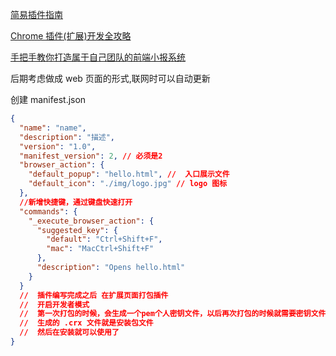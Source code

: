 [简易插件指南](https://www.jianshu.com/p/51c650f98d9c)

[Chrome 插件(扩展)开发全攻略](https://www.cnblogs.com/liuxianan/p/chrome-plugin-develop.html)

[手把手教你打造属于自己团队的前端小报系统](https://www.zoo.team/article/building-a-tabloid-system)

后期考虑做成 web 页面的形式,联网时可以自动更新

创建 manifest.json

```json
{
  "name": "name",
  "description": "描述",
  "version": "1.0",
  "manifest_version": 2, // 必须是2
  "browser_action": {
    "default_popup": "hello.html", //  入口展示文件
    "default_icon": "./img/logo.jpg" // logo 图标
  },
  //新增快捷键，通过键盘快速打开
  "commands": {
    "_execute_browser_action": {
      "suggested_key": {
        "default": "Ctrl+Shift+F",
        "mac": "MacCtrl+Shift+F"
      },
      "description": "Opens hello.html"
    }
  }
  //  插件编写完成之后 在扩展页面打包插件
  //  开启开发者模式
  //  第一次打包的时候，会生成一个pem个人密钥文件，以后再次打包的时候就需要密钥文件了。
  //  生成的 .crx 文件就是安装包文件
  //  然后在安装就可以使用了
}
```
